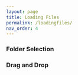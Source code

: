 ```yaml
---
layout: page
title: Loading Files
permalink: /loadingfiles/
nav_order: 4
---
```


### Folder Selection


### Drag and Drop